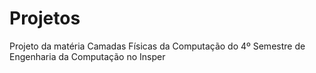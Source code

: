 # Projetos
Projeto da matéria Camadas Físicas da Computação do 4º Semestre de Engenharia da Computação no Insper
